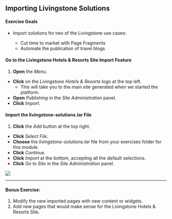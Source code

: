 ## Importing Livingstone Solutions

<div class="ahead">
<h4>Exercise Goals</h4>
<ul>
    <li>Import solutions for two of the Livingstone use cases:</li>
	<ul>
        <li>Cut time to market with Page Fragments</li>
        <li>Automate the publication of travel blogs</li>
    </ul>
</ul>
</div>

#### Go to the Livingstone Hotels & Resorts Site Import Feature
1. **Open** the _Menu_.
* **Click** on the _Livingstone Hotels & Resorts_ logo at the top left.
	* This will take you to the main site generated when we started the platform.
* **Open** _Publishing_ in the _Site Administration_ panel.
* **Click** _Import_.

#### Import the livingstone-solutions.lar File
1. **Click** the _Add_ button at the top right.
* **Click** _Select File_.
* **Choose** the _livingstone-solutions.lar_ file from your exercises folder for this module.
* **Click** _Continue_.
* **Click** _Import_ at the bottom, accepting all the default selections.
* **Click** _Go to Site_ in the _Site Administration_ panel.

<img src="../images/import-successful.png" style="max-height: 31%" />

---

#### Bonus Exercise:
1. Modify the new imported pages with new content or widgets.
2. Add new pages that would make sense for the Livingstone Hotels & Resorts Site.
